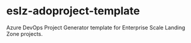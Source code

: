 # eslz-adoproject-template
Azure DevOps Project Generator template for Enterprise Scale Landing Zone projects.
